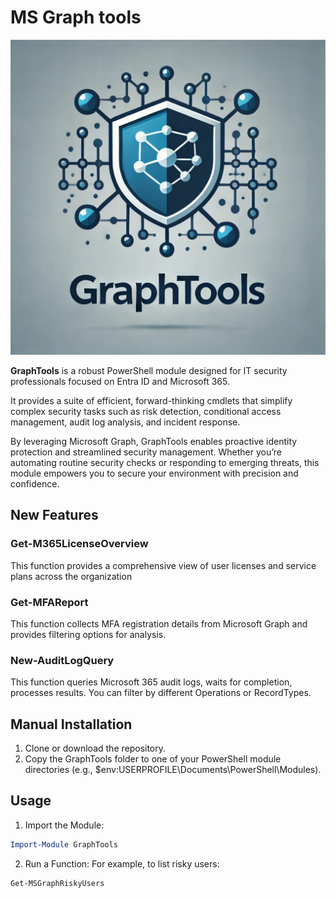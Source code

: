 # MS Graph tools

![GraphTools](image.png)

**GraphTools** is a robust PowerShell module designed for IT security professionals focused on Entra ID and Microsoft 365.

It provides a suite of efficient, forward-thinking cmdlets that simplify complex security tasks such as risk detection, conditional access management, audit log analysis, and incident response.

By leveraging Microsoft Graph, GraphTools enables proactive identity protection and streamlined security management. Whether you’re automating routine security checks or responding to emerging threats, this module empowers you to secure your environment with precision and confidence.

## New Features

### Get-M365LicenseOverview

This function provides a comprehensive view of user licenses and service plans across the organization

### Get-MFAReport

This function collects MFA registration details from Microsoft Graph and provides filtering options for analysis.

### New-AuditLogQuery

This function queries Microsoft 365 audit logs, waits for completion, processes results. You can filter by different Operations or RecordTypes.

## Manual Installation

1. Clone or download the repository.
2. Copy the GraphTools folder to one of your PowerShell module directories (e.g., $env:USERPROFILE\Documents\PowerShell\Modules).

## Usage

1. Import the Module:

```powershell
Import-Module GraphTools
```

2. Run a Function: For example, to list risky users:

```powershell
Get-MSGraphRiskyUsers
```
